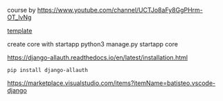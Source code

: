 course by https://www.youtube.com/channel/UCTJo8aFy8GgPHrm-OT_lvNg

[template](https://github.com/OtchereDev/django_netflix_clone/tree/starter)

create core with startapp python3 manage.py startapp core

https://django-allauth.readthedocs.io/en/latest/installation.html

`pip install django-allauth`

https://marketplace.visualstudio.com/items?itemName=batisteo.vscode-django
